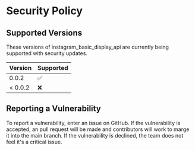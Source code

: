 # Security Policy

## Supported Versions

These versions of instagram_basic_display_api are
currently being supported with security updates.

| Version | Supported          |
| ------- | ------------------ |
| 0.0.2   | :white_check_mark: |
| < 0.0.2 | :x:                |

## Reporting a Vulnerability

To report a vulnerability, enter an issue on GitHub. If the vulnerability
is accepted, an pull request will be made and contributors will work to 
marge it into the main branch. If the vulnerability is declined, the team
does not feel it's a critical issue.
